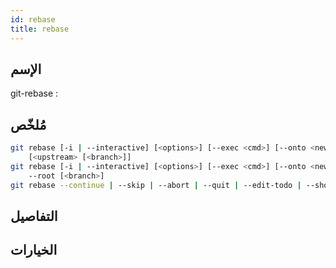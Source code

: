 ```yaml
---
id: rebase
title: rebase
---
```


## الإسم
git-rebase : 

## مُلخّص

<!--DOCUSAURUS_CODE_TABS-->
<!--الأمر-->
```bash
git rebase [-i | --interactive] [<options>] [--exec <cmd>] [--onto <newbase>]
	[<upstream> [<branch>]]
git rebase [-i | --interactive] [<options>] [--exec <cmd>] [--onto <newbase>]
	--root [<branch>]
git rebase --continue | --skip | --abort | --quit | --edit-todo | --show-current-patch
```
<!--END_DOCUSAURUS_CODE_TABS-->

## التفاصيل

## الخيارات

